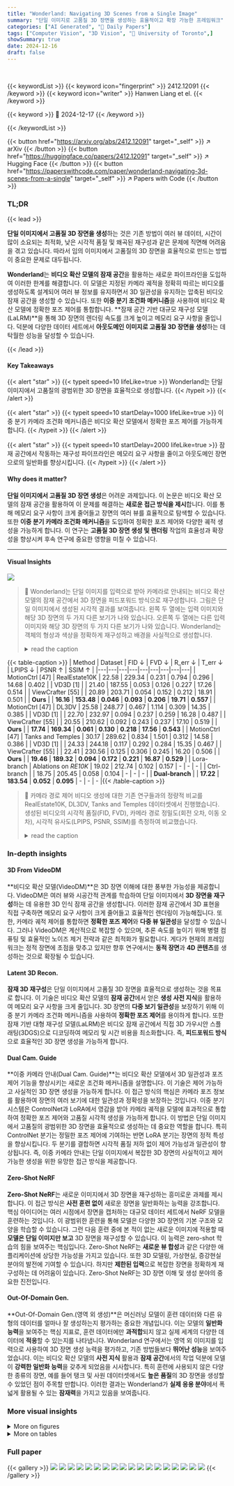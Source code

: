 ```yaml
---
title: "Wonderland: Navigating 3D Scenes from a Single Image"
summary: "단일 이미지로 고품질 3D 장면을 생성하는 효율적이고 확장 가능한 프레임워크"
categories: ["AI Generated", "🤗 Daily Papers"]
tags: ["Computer Vision", "3D Vision", "🏢 University of Toronto",]
showSummary: true
date: 2024-12-16
draft: false
---
```


<br>

{{< keywordList >}}
{{< keyword icon="fingerprint" >}} 2412.12091 {{< /keyword >}}
{{< keyword icon="writer" >}} Hanwen Liang et el. {{< /keyword >}}
 
{{< keyword >}} 🤗 2024-12-17 {{< /keyword >}}
 
{{< /keywordList >}}

{{< button href="https://arxiv.org/abs/2412.12091" target="_self" >}}
↗ arXiv
{{< /button >}}
{{< button href="https://huggingface.co/papers/2412.12091" target="_self" >}}
↗ Hugging Face
{{< /button >}}
{{< button href="https://paperswithcode.com/paper/wonderland-navigating-3d-scenes-from-a-single" target="_self" >}}
↗ Papers with Code
{{< /button >}}




### TL;DR


{{< lead >}}

**단일 이미지에서 고품질 3D 장면을 생성**하는 것은 기존 방법이 여러 뷰 데이터, 시간이 많이 소요되는 최적화, 낮은 시각적 품질 및 왜곡된 재구성과 같은 문제에 직면해 어려움을 겪고 있습니다. 따라서 임의 이미지에서 고품질의 3D 장면을 효율적으로 만드는 방법이 중요한 문제로 대두됩니다.



**Wonderland**는 **비디오 확산 모델의 잠재 공간**을 활용하는 새로운 파이프라인을 도입하여 이러한 한계를 해결합니다. 이 모델은 지정된 카메라 궤적을 정확히 따르는 비디오를 생성하도록 설계되어 여러 뷰 정보를 유지하면서 3D 일관성을 유지하는 압축된 비디오 잠재 공간을 생성할 수 있습니다. 또한 **이중 분기 조건화 메커니즘**을 사용하여 비디오 확산 모델에 정확한 포즈 제어를 통합합니다. **잠재 공간 기반 대규모 재구성 모델(LaLRM)**을 통해 3D 장면의 렌더링 속도를 크게 높이고 메모리 요구 사항을 줄입니다. 덕분에 다양한 데이터 세트에서 **아웃도메인 이미지로 고품질 3D 장면을 생성**하는 데 탁월한 성능을 달성할 수 있습니다.

{{< /lead >}}


#### Key Takeaways

{{< alert "star" >}}
{{< typeit speed=10 lifeLike=true >}} Wonderland는 단일 이미지에서 고품질의 광범위한 3D 장면을 효율적으로 생성합니다. {{< /typeit >}}
{{< /alert >}}

{{< alert "star" >}}
{{< typeit speed=10 startDelay=1000 lifeLike=true >}} 이중 분기 카메라 조건화 메커니즘은 비디오 확산 모델에서 정확한 포즈 제어를 가능하게 합니다. {{< /typeit >}}
{{< /alert >}}

{{< alert "star" >}}
{{< typeit speed=10 startDelay=2000 lifeLike=true >}} 잠재 공간에서 작동하는 재구성 파이프라인은 메모리 요구 사항을 줄이고 아웃도메인 장면으로의 일반화를 향상시킵니다. {{< /typeit >}}
{{< /alert >}}

#### Why does it matter?
**단일 이미지에서 고품질 3D 장면 생성**은 어려운 과제입니다. 이 논문은 비디오 확산 모델의 잠재 공간을 활용하여 이 문제를 해결하는 **새로운 접근 방식을 제시**합니다. 이를 통해 메모리 요구 사항이 크게 줄어들고 장면의 여러 뷰를 효율적으로 탐색할 수 있습니다. 또한 **이중 분기 카메라 조건화 메커니즘**을 도입하여 정확한 포즈 제어와 다양한 궤적 생성을 가능하게 합니다. 이 연구는 **고품질 3D 장면 생성 및 렌더링** 작업의 효율성과 확장성을 향상시켜 후속 연구에 중요한 영향을 미칠 수 있습니다.

------
#### Visual Insights



![](https://arxiv.org/html/2412.12091/x2.png)

> 🔼 Wonderland는 단일 이미지를 입력으로 받아 카메라로 안내되는 비디오 확산 모델의 잠재 공간에서 3D 장면을 피드포워드 방식으로 재구성합니다. 그림은 단일 이미지에서 생성된 시각적 결과를 보여줍니다. 왼쪽 두 열에는 입력 이미지와 해당 3D 장면의 두 가지 다른 보기가 나와 있습니다. 오른쪽 두 열에는 다른 입력 이미지와 해당 3D 장면의 두 가지 다른 보기가 나와 있습니다. Wonderland는 객체의 형상과 색상을 정확하게 재구성하고 배경을 사실적으로 생성합니다.
> <details>
> <summary>read the caption</summary>
> Figure 1: Visual results generated by Wonderland. Given a single image, Wonderland reconstructs 3D scenes from the latent space of a camera-guided video diffusion model in a feed-forward manner.
> </details>





{{< table-caption >}}
| Method | Dataset | FID ↓ | FVD ↓ | R_err ↓ | T_err ↓ | LPIPS ↓ | PSNR ↑ | SSIM ↑ |
|---|---|---|---|---|---|---|---|---| 
| MotionCtrl [47] | RealEstate10K | 22.58 | 229.34 | 0.231 | 0.794 | 0.296 | 14.68 | 0.402 |
| VD3D [1] |  | 21.40 | 187.55 | 0.053 | 0.126 | 0.227 | 17.26 | 0.514 |
| ViewCrafter [55] |  | 20.89 | 203.71 | 0.054 | 0.152 | 0.212 | 18.91 | 0.501 |
| **Ours** |  | **16.16** | **153.48** | **0.046** | **0.093** | **0.206** | **19.71** | **0.557** |
| MotionCtrl [47] | DL3DV | 25.58 | 248.77 | 0.467 | 1.114 | 0.309 | 14.35 | 0.385 |
| VD3D [1] |  | 22.70 | 232.97 | 0.094 | 0.237 | 0.259 | 16.28 | 0.487 |
| ViewCrafter [55] |  | 20.55 | 210.62 | 0.092 | 0.243 | 0.237 | 17.10 | 0.519 |
| **Ours** |  | **17.74** | **169.34** | **0.061** | **0.130** | **0.218** | **17.56** | **0.543** |
| MotionCtrl [47] | Tanks and Temples | 30.17 | 289.62 | 0.834 | 1.501 | 0.312 | 14.58 | 0.386 |
| VD3D [1] |  | 24.33 | 244.18 | 0.117 | 0.292 | 0.284 | 15.35 | 0.467 |
| ViewCrafter [55] |  | 22.41 | 230.56 | 0.125 | 0.306 | 0.245 | 16.20 | 0.506 |
| **Ours** |  | **19.46** | **189.32** | **0.094** | **0.172** | **0.221** | **16.87** | **0.529** |
| Lora-branch | Ablations on *RE10K* | 19.02 | 212.74 | 0.102 | 0.157 | - | - | - |
| Ctrl-branch |  | 18.75 | 205.45 | 0.058 | 0.104 | - | - | - |
| **Dual-branch** |  | **17.22** | **183.54** | **0.052** | **0.095** | - | - | - |{{< /table-caption >}}

> 🔼 카메라 경로 제어 비디오 생성에 대한 기존 연구들과의 정량적 비교를 RealEstate10K, DL3DV, Tanks and Temples 데이터셋에서 진행했습니다. 생성된 비디오의 시각적 품질(FID, FVD), 카메라 경로 정밀도(회전 오차, 이동 오차), 시각적 유사도(LPIPS, PSNR, SSIM)를 측정하여 비교했습니다.
> <details>
> <summary>read the caption</summary>
> Table 1: Quantitative comparison to the prior arts in camera-guided video generation on RealEstate10K, DL3DV, and Tanks and Temples dataset. We report the performance for visual quality (FID and FVD), camera-guidance precision (Rerrsubscript𝑅errR_{\text{err}}italic_R start_POSTSUBSCRIPT err end_POSTSUBSCRIPT and Terrsubscript𝑇errT_{\text{err}}italic_T start_POSTSUBSCRIPT err end_POSTSUBSCRIPT), and visual similarity (LPIPS, PSNR, and SSIM).
> </details>





### In-depth insights


#### 3D From VideoDM
**비디오 확산 모델(VideoDM)**은 3D 장면 이해에 대한 풍부한 가능성을 제공합니다. VideoDM은 여러 뷰와 시공간적 관계를 학습하여 단일 이미지에서 **3D 장면을 재구성**하는 데 유용한 3D 인식 잠재 공간을 생성합니다. 이러한 잠재 공간에서 3D 표현을 직접 구축하면 메모리 요구 사항이 크게 줄어들고 효율적인 렌더링이 가능해집니다. 또한, 카메라 궤적 제어를 통합하면 **정확한 포즈 제어**와 **다중 뷰 일관성**을 달성할 수 있습니다. 그러나 VideoDM은 계산적으로 복잡할 수 있으며, 추론 속도를 높이기 위해 병렬 컴퓨팅 및 효율적인 노이즈 제거 전략과 같은 최적화가 필요합니다. 게다가 현재의 프레임워크는 정적 장면에 초점을 맞추고 있지만 향후 연구에서는 **동적 장면**과 **4D 콘텐츠**를 생성하는 것으로 확장될 수 있습니다.

#### Latent 3D Recon.
**잠재 3D 재구성**은 단일 이미지에서 고품질 3D 장면을 효율적으로 생성하는 것을 목표로 합니다. 이 기술은 비디오 확산 모델의 **잠재 공간**에서 얻은 **생성 사전 지식**을 활용하여 메모리 요구 사항을 크게 줄입니다. 3D 장면의 **다중 보기 일관성**을 보장하기 위해 이중 분기 카메라 조건화 메커니즘을 사용하여 **정확한 포즈 제어**를 용이하게 합니다. 또한 잠재 기반 대형 재구성 모델(LaLRM)은 비디오 잠재 공간에서 직접 3D 가우시안 스플래팅(3DGS)으로 디코딩하여 메모리 및 시간 비용을 최소화합니다. 즉, **피드포워드 방식**으로 효율적인 3D 장면 생성을 가능하게 합니다.

#### Dual Cam. Guide
**이중 카메라 안내(Dual Cam. Guide)**는 비디오 확산 모델에서 3D 일관성과 포즈 제어 기능을 향상시키는 새로운 조건화 메커니즘을 설명합니다. 이 기술은 제어 가능하고 사실적인 3D 장면 생성을 가능하게 합니다. 이 접근 방식의 핵심은 카메라 포즈 정보를 활용하여 장면의 여러 보기에 대한 일관성과 정확성을 보장하는 것입니다. 이중 분기 시스템은 ControlNet과 LoRA에서 영감을 받아 카메라 궤적을 모델에 효과적으로 통합하여 정확한 포즈 제어와 고품질 시각적 생성을 가능하게 합니다. 이 방법은 단일 이미지에서 고품질의 광범위한 3D 장면을 효율적으로 생성하는 데 중요한 역할을 합니다. 특히 ControlNet 분기는 정밀한 포즈 제어에 기여하는 반면 LoRA 분기는 장면의 정적 특성을 향상시킵니다. 두 분기를 결합하면 시각적 품질 저하 없이 제어 가능성과 일관성이 향상됩니다. 즉, 이중 카메라 안내는 단일 이미지에서 복잡한 3D 장면의 사실적이고 제어 가능한 생성을 위한 유망한 접근 방식을 제공합니다.

#### Zero-Shot NeRF
**Zero-Shot NeRF**는 새로운 이미지에서 3D 장면을 재구성하는 흥미로운 과제를 제시합니다. 이 접근 방식은 **사전 훈련 없이** 새로운 장면을 일반화하는 능력을 강조합니다. 핵심 아이디어는 여러 시점에서 장면을 캡처하는 대규모 데이터 세트에서 NeRF 모델을 훈련하는 것입니다. 이 광범위한 훈련을 통해 모델은 다양한 3D 장면의 기본 구조와 모양을 학습할 수 있습니다. 그런 다음 훈련 중에 본 적이 없는 새로운 이미지에 적용할 때 **모델은 단일 이미지만 보고** 3D 장면을 재구성할 수 있습니다. 이 능력은 zero-shot 학습의 힘을 보여주는 핵심입니다. Zero-Shot NeRF는 **새로운 뷰 합성**과 같은 다양한 애플리케이션에 상당한 가능성을 가지고 있습니다. 또한 3D 모델링, 가상현실, 증강현실 분야의 발전에 기여할 수 있습니다. 하지만 **제한된 입력**으로 복잡한 장면을 정확하게 재구성하는 데 어려움이 있습니다.  Zero-Shot NeRF는 3D 장면 이해 및 생성 분야의 중요한 진전입니다.

#### Out-Of-Domain Gen.
**Out-Of-Domain Gen.(영역 외 생성)**은 머신러닝 모델이 훈련 데이터와 다른 유형의 데이터를 얼마나 잘 생성하는지 평가하는 중요한 개념입니다. 이는 모델의 **일반화 능력**을 보여주는 핵심 지표로, 훈련 데이터에만 **과적합**되지 않고 실제 세계의 다양한 데이터에 **적응**할 수 있는지를 나타냅니다. Wonderland 연구에서는 영역 외 이미지를 입력으로 사용하여 3D 장면 생성 능력을 평가하고, 기존 방법들보다 **뛰어난 성능**을 보여주었습니다. 이는 비디오 확산 모델의 **사전 지식** 활용과 **잠재 공간**에서의 작업 덕분에 모델이 **강력한 일반화 능력**을 갖추게 되었음을 시사합니다. 특히 훈련에 사용되지 않은 다양한 종류의 장면, 예를 들어 탱크 및 사원 데이터셋에서도 **높은 품질**의 3D 장면을 생성할 수 있었던 점이 주목할 만합니다. 이러한 결과는 Wonderland가 **실제 응용 분야**에서 폭넓게 활용될 수 있는 **잠재력**을 가지고 있음을 보여줍니다.


### More visual insights

<details>
<summary>More on figures
</summary>


![](https://arxiv.org/html/2412.12091/x3.png)

> 🔼 이 그림은 단일 이미지를 입력으로 받아 카메라 경로를 따라 3D 인식 비디오 잠재 공간을 생성하는 카메라 유도 비디오 확산 모델과, 이 잠재 공간을 활용하여 3D 장면을 구성하는 잠재 기반 대규모 재구성 모델(LaLRM)로 구성된 Wonderland 시스템의 개요를 보여줍니다. 비디오 확산 모델은 정확한 포즈 제어를 위해 이중 분기 카메라 조건화를 사용하고, LaLRM은 잠재 공간에서 작동하여 광범위하고 고품질의 3D 장면을 효율적으로 재구성합니다.
> <details>
> <summary>read the caption</summary>
> Figure 2: Overview of Wonderland. Given a single image, a camera-guided video diffusion model follows the camera trajectory and generates a 3D-aware video latent, which is leveraged by the latent-based large reconstruction model to construct the 3D scene in a feed-forward manner. The video diffusion model involves dual-branch camera conditioning to fulfill precise pose control. The LaLRM operates in latent space and efficiently reconstructs a wide-scope and high-fidelity 3D scene.
> </details>



![](https://arxiv.org/html/2412.12091/x4.png)

> 🔼 이 그림은 카메라 경로가 주어진 비디오 생성에서 기존 방법들(MotionCtrl, VD3D, ViewCrafter)과 제안된 Wonderland 모델을 비교한 것입니다. 각 샘플의 14번째 프레임이 비교를 위해 표시되어 있으며, 첫 번째 열은 조건부 이미지와 카메라 경로(오른쪽 하단)를 보여줍니다. 파란색 경계 상자는 비교를 돕기 위한 참조 영역을 나타내고 주황색 경계 상자는 품질이 낮은 생성 결과를 강조합니다. 또한, 오른쪽 열에는 제안된 모델의 마지막 프레임이 표시됩니다. Wonderland 모델은 정확한 카메라 제어와 고품질의 광범위한 비디오 생성 측면에서 기존 방법들보다 우수한 성능을 보입니다.
> <details>
> <summary>read the caption</summary>
> Figure 3: Qualitative comparison to prior arts in camera-guided video generation. The 14thsubscript14th14_{\mathrm{th}}14 start_POSTSUBSCRIPT roman_th end_POSTSUBSCRIPT frame in each sample is shown for comparison, with the first column displaying the conditional image and camera trajectory (bottom-right). Blue bounding boxes denote reference areas to assist comparison and orange bounding boxes highlight low-quality generations. We also show our last frames in the rightmost column. Our method outperforms the priors in both precise camera control and high-quality and wide-scope video generation.
> </details>



![](https://arxiv.org/html/2412.12091/x5.png)

> 🔼 이 그림은 단일 이미지에서 3D 장면을 생성하는 여러 가지 방법들을 질적으로 비교한 것입니다. 파란색 상자는 조건부 이미지에서 볼 수 있는 영역을, 노란색 상자는 품질이 낮은 영역을 보여줍니다. 제안된 접근 방식은 하나의 조건부 이미지에서 훨씬 더 높은 품질의 새로운 뷰를 생성합니다.
> <details>
> <summary>read the caption</summary>
> Figure 4: Qualitative comparison for 3D scene generation. Blue bounding boxes show visible regions from conditional images and yellow bounding boxes show low-quality regions. Our approach generates much higher quality novel views from one conditional image.
> </details>



![](https://arxiv.org/html/2412.12091/x6.png)

> 🔼 이 그림은 실제 이미지를 입력으로 사용하여 ViewCrafter, WonderJourney와 저자들의 방법을 비교하여 야생에서 3D 장면 생성에 대한 질적 비교를 보여줍니다. ViewCrafter는 제한된 영역에서만 3D 장면을 생성할 수 있으며, 뷰 범위가 커지면 품질이 크게 저하됩니다. WonderJourney는 더 넓은 시야의 장면을 생성할 수 있지만 생성된 뷰는 흐릿하고 아티팩트가 포함되는 경향이 있습니다. 이와 대조적으로, 저자들의 방법은 높은 사실성을 유지하고 외관과 3D 기하학 모두에서 일관된 확장된 장면을 생성합니다.
> <details>
> <summary>read the caption</summary>
> Figure 5: Comparison with ViewCrafter (left) and WonderJourney (right) for in-the-wild 3D scene generation from single input images.
> </details>



![](https://arxiv.org/html/2412.12091/x7.png)

> 🔼 이 그림은 Mip-NeRF 데이터셋을 사용하여 단일 입력 이미지에서 3D 장면을 생성하는 데 있어 ZeroNVS, Cat3D와 저희 방법을 비교한 것입니다. 각 장면에서 조건부 이미지(시작) 보기(위)와 시작 보기에서 약 120도 회전한 다른 보기(아래)의 두 가지 관점에서 렌더링을 보여줍니다. 조건부 이미지에 가까운 보기의 경우 저희 방법은 Cat3D와 유사한 렌더링 품질을 달성하며 ZeroNVS보다 눈에 띄게 뛰어납니다. 하지만 보기가 조건부 이미지에서 벗어남에 따라 Cat3D는 특히 배경에서 심한 블러링 현상이 나타납니다. 반대로 저희 방법은 더 선명한 텍스처, 더 선명한 디테일, 조건부 이미지와 더 높은 일관성을 가진 장면을 생성합니다.
> <details>
> <summary>read the caption</summary>
> Figure 6: Comparison to ZeroNVS and Cat3D with Mip-Nerf dataset on 3D scene generation from single input images. For each scene, the conditional image is shown in the left-most column. We show renderings from two viewpoints, one at the conditional image (starting) view (upper) and another at around 120°-rotation from the starting view(lower).
> </details>



![](https://arxiv.org/html/2412.12091/x8.png)

> 🔼 이 그림은 사전 훈련된 비디오 생성 모델(윗줄)과 LoRA 모듈을 사용하여 정적 장면 데이터 세트에서 미세 조정된 모델(아랫줄) 간의 비디오 생성 결과를 비교한 것입니다. 결과는 LoRA를 갖춘 정적 장면 데이터 세트에서 모델을 미세 조정하면 시각적 품질 저하 없이 훨씬 더 정적인 장면이 생성됨을 보여줍니다.
> <details>
> <summary>read the caption</summary>
> Figure A1: Comparison of video generations between the source model (upper row) and the model fine-tuned on static-scene datasets with LoRA modules (lower row). The results demonstrate that fine-tuning the model on static-scene datasets equipped with LoRA produces significantly more static scenes.
> </details>



![](https://arxiv.org/html/2412.12091/x9.png)

> 🔼 이 그림은 실제 환경 데이터셋을 사용하여 미세 조정된 잠재 재구성 모델과 사용하지 않은 모델의 3D 렌더링 성능 비교를 보여줍니다. 위쪽 행은 실제 환경 데이터셋 없이 미세 조정된 모델의 결과를, 아래쪽 행은 실제 환경 데이터셋으로 미세 조정된 모델의 결과를 나타냅니다. 실제 환경 데이터셋을 사용한 미세 조정이 일반화 성능을 향상시키는 것을 알 수 있습니다.
> <details>
> <summary>read the caption</summary>
> Figure A2: Comparison of 3D rendering performance between latent reconstruction models fine-tuned without in-the-wild dataset (upper row) and with in-the-wild dataset (lower row). Involving in-the-wild datasets during fine-tuning improves the generalization capability.
> </details>



![](https://arxiv.org/html/2412.12091/x10.png)

> 🔼 이 그림은 이중 분기 카메라 유도 비디오 확산 모델의 훈련 파이프라인 구조를 보여줍니다. 비디오 잠재 공간에 무작위 노이즈가 추가되고 조건부 이미지가 특징 연결을 통해 노이즈가 있는 잠재 공간에 병합됩니다. 카메라 안내는 LoRA 분기(왼쪽)와 ControlNet 분기(오른쪽)로 통합됩니다. 단순화를 위해 텍스트 토큰, 확산 시간 임베딩, 위치 임베딩 및 일부 재구성 작업은 그림에서 생략되었습니다. 기본 확산 변환기에서 텍스트 토큰은 토큰 수 차원을 따라 시각적 토큰과 연결됩니다. 따라서 연결 또는 요소별 합계 전에 카메라 토큰에 제로 패딩을 적용하여 동일한 길이를 보장합니다. 기본적으로 SiLu를 활성화 함수로 사용합니다.
> <details>
> <summary>read the caption</summary>
> Figure A3: Structure of Dual-branch Camera-guided Video Diffusion Model. We show the skeletons of the training pipeline, where random noise is added to the video latents. The conditional image is merged to the noisy latents via feature concatenation. The camera guidance is integrated with LoRA-branch (left) and ControlNet-branch (right). We ignore the text tokens, the diffusion time embeddings, the positional embeddings, and some reshaping operations for simplicity in the figure. In the foundation diffusion transformer, the text tokens are concatenated along number-of-token dimension with visual tokens. Thus we apply zero-padding to camera tokens to guarantee the same length before concatenation or element-wise sum. By default, we use SiLu as our activation function.
> </details>



</details>




<details>
<summary>More on tables
</summary>


{{< table-caption >}}
| Method | RealEstate10K | | | DL3DV | | | Tanks-and-Temples | | |
|---|---|---|---|---|---|---|---|---|---|---| 
| *Metrics* | LPIPS ↓ | PSNR ↑ | SSIM ↑ | LPIPS ↓ | PSNR ↑ | SSIM ↑ | LPIPS ↓ | PSNR ↑ | SSIM ↑ |
| ZeroNVS [38] | 0.448 | 13.01 | 0.378 | 0.465 | 13.35 | 0.339 | 0.470 | 12.94 | 0.325 |
| ViewCrafter [55] | 0.341 | 16.84 | 0.514 | 0.352 | 15.53 | 0.525 | 0.384 | 14.93 | 0.483 |
| **Ours** | **0.292** | **17.15** | **0.550** | **0.325** | **16.64** | **0.574** | **0.344** | **15.90** | **0.510** |
| Ablation-LaLRM | | | | | | | | | |
| RGB-14 | 0.137 | 21.39 | 0.751 | 0.205 | 18.76 | 0.696 | 0.221 | 19.70 | 0.605 |
| RGB-49 | 0.126 | 25.06 | 0.830 | 0.196 | 20.94 | 0.733 | 0.192 | 20.54 | 0.687 |
| **Latent-based** | **0.122** | **27.10** | **0.864** | **0.159** | **23.25** | **0.786** | **0.170** | **22.66** | **0.743** |{{< /table-caption >}}
> 🔼 이 표는 단일 뷰 조건에서 3D 장면의 새로운 뷰 합성을 위해 다양한 벤치마크 데이터 세트에 대한 정량적 비교 결과를 보여줍니다. 즉, 단일 이미지 입력으로 여러 시점에서 렌더링된 새로운 뷰의 품질을 평가합니다. 품질 측정을 위해 LPIPS, PSNR, SSIM 지표를 사용하여 생성된 이미지를 ground truth 이미지와 비교합니다.
> <details>
> <summary>read the caption</summary>
> Table 2: Quantitative comparison on various benchmark datasets for 3D scene novel view synthesis with single view condition.
> </details>

{{< table-caption >}}
| Expression | Specification | Explanation | 
|---|---|---| 
| **_commonly used_** | | | 
| \(x\) | \(x \in R^{T\times H\times W\times 3}\) | source video clip | 
| \(s\) | - | stride to sample clip \(x\) from source video | 
| \(z\) | \(z \in R^{t\times h\times w\times c}\) | video latent embedded from \(x\) | 
| \(\mathcal{E}\) | - | encoder from 3D-VAE | 
| \(r_s\) | \(r_s = \frac{H}{h} = \frac{W}{w}\) | spatial compression rate | 
| \(r_t\) | \(r_t = \frac{T}{t}\) | temporal compression rate | 
| \(p\) | \(p \in R^{T\times H\times W\times 6}\) | Plücker embedding of cameras of video clip \(x\) | 
| **_diffusion used_** | | | 
| \(\tau\) | - | diffusion time step | 
| \(\alpha_{\tau}, \sigma_{\tau}\) | - | diffusion noise scheduler parameters | 
| \(z_{\tau}\) | - | noisy video latent | 
| \(D_{\theta}\) | - | diffusion model parameterized by \(\theta\) | 
| \(o_v\) | \(o_v \in R^{N_v\times d_v}\) | visual tokens as a sequence in diffusion model | 
| \(o_{\mathrm{ctrl}}, o_{\mathrm{lora}}\) | \(o_{\mathrm{ctrl}}, o_{\mathrm{lora}} \in R^{N_v\times d_v}\) | camera tokens as a sequence in diffusion model | 
| \(N\) | - | number of transformer blocks in ControlNet branch | 
| **_reconstruction used_** | | | 
| \(p_l\) | - | spatial patch size applied to \(z\) in LaLRM | 
| \(o_l\) | \(o_l \in R^{N_l\times d_l}\) | visual latent tokens as a sequence in LaLRM | 
| \(N_l\) | \(N_l = t\cdot\frac{h}{p_l}\cdot\frac{w}{p_l}\) | number of visual latent tokens in LaLRM | 
| \(o_{\mathrm{p}}\) | \(o_{\mathrm{p}} \in R^{N_l\times d_l}\) | camera tokens as a sequence in LaLRM | 
| \(V\) | - | number of supervision views in LaLRM | 
| \(G\) | \(G \in R^{(T\cdot H\cdot W)\times 12}\) | Gaussian feature map in LaLRM |{{< /table-caption >}}
> 🔼 논문에서 사용된 표기법에 대한 개요를 제공합니다. 소스 비디오 클립, 비디오에서 추출된 잠재 공간, 압축률, 카메라의 플뤼커 임베딩, 확산 시간 단계, 확산 노이즈 스케줄러 매개변수, 노이즈가 있는 비디오 잠재 공간, 확산 모델, 확산 모델의 시퀀스로서의 시각적 토큰, 확산 모델의 시퀀스로서의 카메라 토큰, ControlNet 브랜치의 변환기 블록 수, LaLRM에 적용된 z에 대한 공간적 패치 크기, LaLRM의 시퀀스로서의 시각적 잠재 토큰, LaLRM의 시각적 잠재 토큰 수, LaLRM의 시퀀스로서의 카메라 토큰, LaLRM의 감독 뷰 수, LaLRM의 가우시안 특징 맵을 포함한 다양한 표기법에 대한 설명을 제공합니다.
> <details>
> <summary>read the caption</summary>
> Table A1: Overview of the notations used in the paper.
> </details>

{{< table-caption >}}
| Architecture | FID ↓ | FVD ↓ | R<sub>err</sub> ↓ | T<sub>err</sub> ↓ |
|---|---|---|---|---| 
| Lora-branch | 19.02 | 212.74 | 0.102 | 0.157 |
| Ctrl-branch | 18.75 | 205.45 | 0.058 | 0.104 |
| Dual-branch | **17.22** | **183.54** | **0.052** | **0.095** |
| Dual w/o LoraModule | 17.84 | 195.07 | 0.062 | 0.101 |
| *Ctrl-branch* only |  |  |  |  |
| w/o weight copy | 18.92 | 206.75 | 0.065 | 0.108 |
| block-1 | 19.90 | 214.66 | 0.114 | 0.162 |
| blocks-10 | 19.15 | 210.74 | 0.075 | 0.126 |
| blocks-30 | 20.15 | 221.61 | 0.056 | 0.105 |{{< /table-caption >}}
> 🔼 이 표는 카메라 기반 비디오 생성 모델의 아키텍처 설계에 대한 분석 결과를 보여줍니다. RealEstate10K 데이터셋으로 학습된 모델들의 시각적 품질(FID, FVD)과 포즈 제어 정확도(회전 오차, 변환 오차)를 측정했습니다. 표의 첫 번째 섹션은 본 논문의 표 1에서 가져왔습니다.
> <details>
> <summary>read the caption</summary>
> Table A2: Analysis on architecture designs in camera-guided video generation model. We report the performance for visual quality (FID and FVD) and pose control precision (Rerrsubscript𝑅errR_{\text{err}}italic_R start_POSTSUBSCRIPT err end_POSTSUBSCRIPT and Terrsubscript𝑇errT_{\text{err}}italic_T start_POSTSUBSCRIPT err end_POSTSUBSCRIPT) from models trained on RealEstate10K dataset. The first section of the table is adopted from Tab.1 in the main paper.
> </details>

{{< table-caption >}}
| Method | RealEstate10K | | | DL3DV | | | Tanks-and-Temples | | |
|---|---|---|---|---|---|---|---|---|---|---| 
| *Metrics* | LPIPS ↓ | PSNR ↑ | SSIM ↑ | LPIPS ↓ | PSNR ↑ | SSIM ↑ | LPIPS ↓ | PSNR ↑ | SSIM ↑ |
| LaLRM– | 0.295 | 17.06 | 0.538 | 0.343 | 16.62 | 0.570 | 0.359 | 15.85 | 0.502 |
| **LaLRM** | **0.292** | **17.15** | **0.550** | **0.325** | **16.64** | **0.574** | **0.344** | **15.90** | **0.510** |{{< /table-caption >}}
> 🔼 이 표는 사전 훈련된 LaLRM을 자체 생성된 실제 환경 데이터셋을 사용하여 추가로 미세 조정한 결과를 보여줍니다. LaLRM-은 실제 환경 데이터셋 없이 미세 조정된 모델이며, LaLRM은 실제 환경 데이터셋으로 미세 조정된 모델입니다. 표에서 LaLRM이 LaLRM-보다 다양한 벤치마크 데이터셋에서 더 나은 성능을 보이는 것을 알 수 있습니다. 이는 실제 환경 데이터셋을 사용한 추가 미세 조정이 LaLRM의 일반화 기능을 향상시킨다는 것을 보여줍니다. 즉, 보다 다양한 장면에서 더 나은 3D 장면 생성 성능을 보입니다.
> <details>
> <summary>read the caption</summary>
> Table A3: Analysis on involving in-the-wild dataset to fine-tune LaLRM. We report the performance on various benchmark datasets for novel view synthesis of 3D scenes, which are built from single view condition.
> </details>

</details>




### Full paper

{{< gallery >}}
<img src="paper_images/1.png" class="grid-w50 md:grid-w33 xl:grid-w25" />
<img src="paper_images/2.png" class="grid-w50 md:grid-w33 xl:grid-w25" />
<img src="paper_images/3.png" class="grid-w50 md:grid-w33 xl:grid-w25" />
<img src="paper_images/4.png" class="grid-w50 md:grid-w33 xl:grid-w25" />
<img src="paper_images/5.png" class="grid-w50 md:grid-w33 xl:grid-w25" />
<img src="paper_images/6.png" class="grid-w50 md:grid-w33 xl:grid-w25" />
<img src="paper_images/7.png" class="grid-w50 md:grid-w33 xl:grid-w25" />
<img src="paper_images/8.png" class="grid-w50 md:grid-w33 xl:grid-w25" />
<img src="paper_images/9.png" class="grid-w50 md:grid-w33 xl:grid-w25" />
<img src="paper_images/10.png" class="grid-w50 md:grid-w33 xl:grid-w25" />
<img src="paper_images/11.png" class="grid-w50 md:grid-w33 xl:grid-w25" />
<img src="paper_images/12.png" class="grid-w50 md:grid-w33 xl:grid-w25" />
<img src="paper_images/13.png" class="grid-w50 md:grid-w33 xl:grid-w25" />
<img src="paper_images/14.png" class="grid-w50 md:grid-w33 xl:grid-w25" />
<img src="paper_images/15.png" class="grid-w50 md:grid-w33 xl:grid-w25" />
<img src="paper_images/16.png" class="grid-w50 md:grid-w33 xl:grid-w25" />
<img src="paper_images/17.png" class="grid-w50 md:grid-w33 xl:grid-w25" />
<img src="paper_images/18.png" class="grid-w50 md:grid-w33 xl:grid-w25" />
{{< /gallery >}}